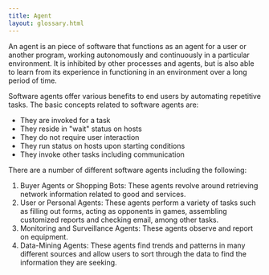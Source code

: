 ```yaml
---
title: Agent
layout: glossary.html
---
```


An agent is an piece of software that functions as an agent for a user or another program, working autonomously and continuously in a particular environment. It is inhibited by other processes and agents, but is also able to learn from its experience in functioning in an environment over a long period of time.

Software agents offer various benefits to end users by automating repetitive tasks. The basic concepts related to software agents are:

* They are invoked for a task
* They reside in "wait" status on hosts
* They do not require user interaction
* They run status on hosts upon starting conditions
* They invoke other tasks including communication

There are a number of different software agents including the following:

1. Buyer Agents or Shopping Bots: These agents revolve around retrieving network information related to good and services.
1. User or Personal Agents: These agents perform a variety of tasks such as filling out forms, acting as opponents in games, assembling customized reports and checking email, among other tasks.
1. Monitoring and Surveillance Agents: These agents observe and report on equipment.
1. Data-Mining Agents: These agents find trends and patterns in many different sources and allow users to sort through the data to find the information they are seeking.

